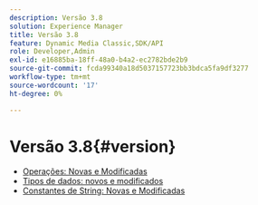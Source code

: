 ```yaml
---
description: Versão 3.8
solution: Experience Manager
title: Versão 3.8
feature: Dynamic Media Classic,SDK/API
role: Developer,Admin
exl-id: e16885ba-18ff-48a0-b4a2-ec2782bde2b9
source-git-commit: fcda99340a18d5037157723bb3bdca5fa9df3277
workflow-type: tm+mt
source-wordcount: '17'
ht-degree: 0%

---
```


# Versão 3.8{#version}

* [Operações: Novas e Modificadas](r-3-8-operations.md)
* [Tipos de dados: novos e modificados](r-3-8-types.md)
* [Constantes de String: Novas e Modificadas](r-3-8-string-constants.md)
